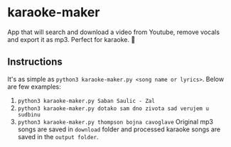 # karaoke-maker
App that will search and download a video from Youtube, remove vocals and export it as mp3. Perfect for karaoke. :microphone:

## Instructions
It's as simple as `python3 karaoke-maker.py <song name or lyrics>`. Below are few examples:
1. `python3 karaoke-maker.py Saban Saulic - Zal` 
2. `python3 karaoke-maker.py dotako sam dno zivota sad verujem u sudbinu`
3. `python3 karaoke-maker.py thompson bojna cavoglave` 
Original mp3 songs are saved in `download` folder and processed karaoke songs
are saved in the `output folder`. 